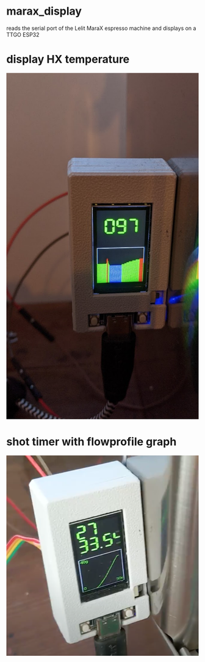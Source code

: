 # marax_display
reads the serial port of the Lelit MaraX espresso machine and displays on a TTGO ESP32

# display HX temperature
![display HX temperature](/readme/temp_mode.png "display HX temperature")

# shot timer with flowprofile graph
![shot timer with flowprofile graph](/readme/shot_timer.png "shot timer with flowprofile graph")
